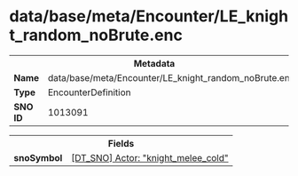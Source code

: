 <h1>data/base/meta/Encounter/LE_knight_random_noBrute.enc</h1><table><tr><th colspan="100%">Metadata</th></tr><tr><td><b>Name</b></td><td>data/base/meta/Encounter/LE_knight_random_noBrute.enc</td></tr><tr><td><b>Type</b></td><td>EncounterDefinition</td></tr><tr><td><b>SNO ID</b></td><td>1013091</td></tr></table>

<table><tr><th colspan="100%">Fields</th></tr><tr><td><b>snoSymbol</b></td><td><a href="..\Actor\knight_melee_cold.acr">[DT_SNO] Actor: "knight_melee_cold"</a></td></tr></table>

